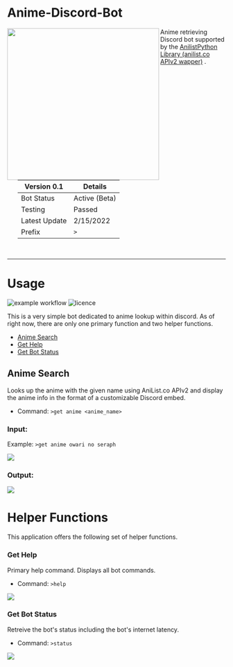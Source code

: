 # Anime-Discord-Bot

<img src="https://i.imgur.com/ZyqkkM0.png" align="left" width="350"/>
<ul>
  Anime retrieving Discord bot supported by the
  <a href="https://github.com/ReZeroE/AnilistPython">AnilistPython Library (anilist.co APIv2 wapper)</a>
  .
  <br><br />
  
Version 0.1 | Details
--- | --- |
Bot Status | Active (Beta)
Testing | Passed
Latest Update | 2/15/2022
Prefix | `>`

</ul>
<br clear="left"/>

***

# Usage
![example workflow](https://github.com/ReZeroE/AnilistPython/actions/workflows/github-actions-demo.yml/badge.svg)
![licence](https://img.shields.io/github/license/ReZeroE/AnilistPython)

This is a very simple bot dedicated to anime lookup within discord. As of right now, there are only one primary function and two helper functions.
 - [Anime Search](https://github.com/ReZeroE/Anime-Discord-Bot#anime-search)
 - [Get Help](https://github.com/ReZeroE/Anime-Discord-Bot#get-help)
 - [Get Bot Status](https://github.com/ReZeroE/Anime-Discord-Bot#get-bot-status)

## Anime Search
Looks up the anime with the given name using AniList.co APIv2 and display the anime info in the format of a customizable Discord embed.
- Command: `>get anime <anime_name>`

### Input:

Example: `>get anime owari no seraph`

![](https://i.imgur.com/lnWAFUZ.png)

### Output:

![](https://imgur.com/KBPFraU.png)

# Helper Functions
This application offers the following set of helper functions.

### Get Help
Primary help command. Displays all bot commands.
 - Command: `>help`

![](https://imgur.com/1Ir228r.png)

### Get Bot Status
Retreive the bot's status including the bot's internet latency.
 - Command: `>status`

![](https://imgur.com/btmDHyJ.png)

